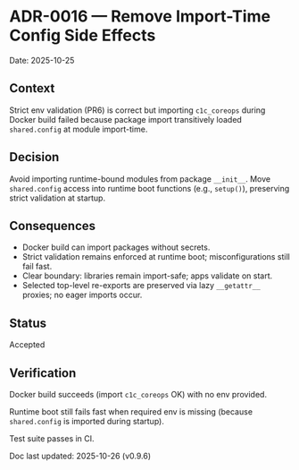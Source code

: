 # ADR-0016 — Remove Import-Time Config Side Effects
Date: 2025-10-25

## Context
Strict env validation (PR6) is correct but importing `c1c_coreops` during Docker build failed because package import transitively loaded `shared.config` at module import-time.

## Decision
Avoid importing runtime-bound modules from package `__init__`. Move `shared.config` access into runtime boot functions (e.g., `setup()`), preserving strict validation at startup.

## Consequences
- Docker build can import packages without secrets.
- Strict validation remains enforced at runtime boot; misconfigurations still fail fast.
- Clear boundary: libraries remain import-safe; apps validate on start.
- Selected top-level re-exports are preserved via lazy ``__getattr__`` proxies; no eager imports occur.

## Status
Accepted

## Verification
Docker build succeeds (import `c1c_coreops` OK) with no env provided.

Runtime boot still fails fast when required env is missing (because `shared.config` is imported during startup).

Test suite passes in CI.


Doc last updated: 2025-10-26 (v0.9.6)

